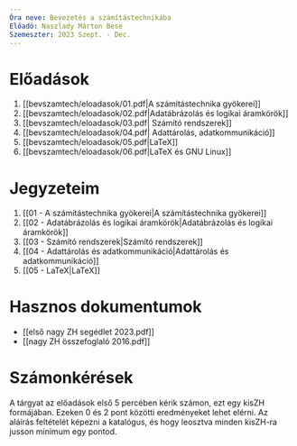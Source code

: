 ```yaml
---
Óra neve: Bevezetés a számítástechnikába
Előadó: Naszlady Márton Bese
Szemeszter: 2023 Szept. - Dec.
---
```

# Előadások
1. [[bevszamtech/eloadasok/01.pdf|A számítástechnika gyökerei]]
2. [[bevszamtech/eloadasok/02.pdf|Adatábrázolás és logikai áramkörök]]
3. [[bevszamtech/eloadasok/03.pdf| Számító rendszerek]]
4. [[bevszamtech/eloadasok/04.pdf| Adattárolás, adatkommunikáció]]
5. [[bevszamtech/eloadasok/05.pdf|LaTeX]]
6. [[bevszamtech/eloadasok/06.pdf|LaTeX és GNU Linux]]
# Jegyzeteim
1. [[01 -  A számítástechnika gyökerei|A számítástechnika gyökerei]]
2. [[02 -  Adatábrázolás és logikai áramkörök|Adatábrázolás és logikai áramkörök]]
3. [[03 - Számító rendszerek|Számító rendszerek]]
4. [[04 - Adattárolás és adatkommunikáció|Adattárolás és adatkommunikáció]]
5. [[05 - LaTeX|LaTeX]]
# Hasznos dokumentumok
- [[első nagy ZH segédlet 2023.pdf]]
- [[nagy ZH összefoglaló 2016.pdf]]
# Számonkérések
A tárgyat az előadások első 5 percében kérik számon, ezt egy kisZH formájában. Ezeken 0 és 2 pont közötti eredményeket lehet elérni. Az aláírás feltételét képezni a katalógus, és hogy leosztva minden kisZH-ra jusson minimum egy pontod.